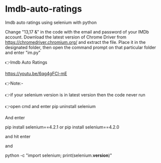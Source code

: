 # Imdb-auto-ratings
Imdb auto ratings using selenium with python

Change "13,17 &" in the code with the email and password of your IMDb account. Download the latest version of Chrome Driver from https://chromedriver.chromium.org/ and extract the file. Place it in the designated folder, then open the command prompt on that particular folder and enter "im.py"

👉Imdb Auto Ratings

https://youtu.be/6qg4gFCl-mE

👉Note:-

👉if your selenium version is in latest version then 
the code never run 

👉open cmd and enter pip uninstall selenium

And enter 

pip install selenium==4.2.1
or
pip install selenium==4.2.0

and hit enter 

and 

python -c "import selenium; print(selenium.__version__)"
<to check the current version of selenium>
